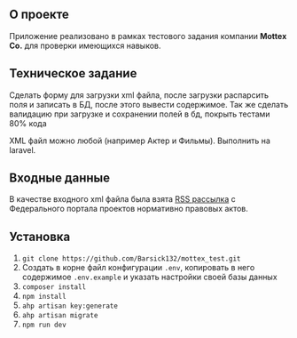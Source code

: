 ## О проекте

Приложение реализовано в рамках тестового задания компании **Mottex Co.** для проверки имеющихся навыков.

## Техническое задание

Сделать форму для загрузки xml файла, после загрузки распарсить поля и записать в БД, после этого вывести содержимое.
Так же сделать валидацию при загрузке и сохранении полей в бд, покрыть тестами 80% кода

XML файл можно любой (например Актер и Фильмы). Выполнить на laravel.

## Входные данные

В качестве входного xml файла была взята [RSS рассылка](https://regulation.gov.ru/rss) с Федерального портала проектов
нормативно правовых актов.

## Установка

1. `git clone https://github.com/Barsick132/mottex_test.git`
2. Создать в корне файл конфигурации `.env`, копировать в него содержимое `.env.example` и указать настройки своей базы
   данных
3. `composer install`
4. `npm install`
5. `ahp artisan key:generate`
6. `ahp artisan migrate`
7. `npm run dev`
